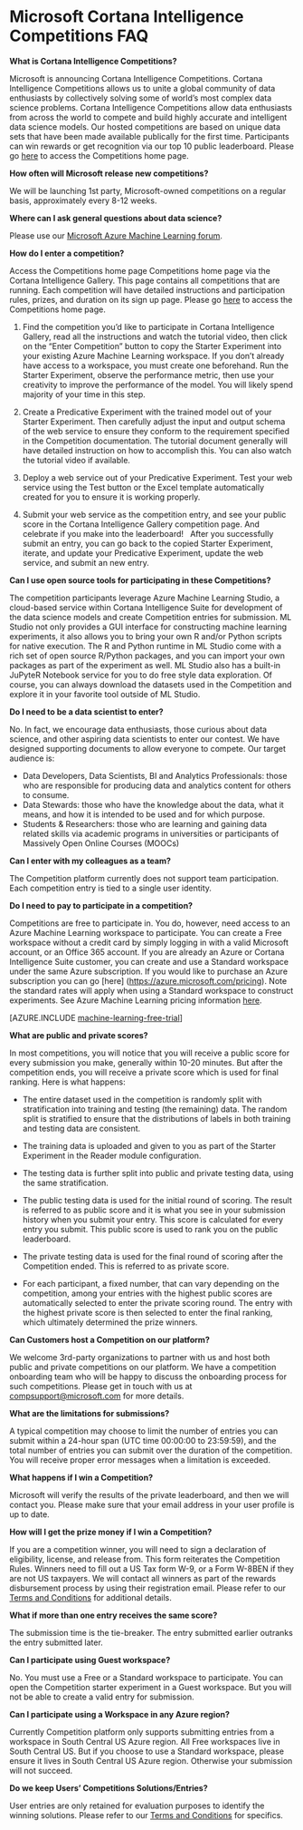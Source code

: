 <properties
	pageTitle="Cortana Intelligence Competitions FAQ | Microsoft Azure"
	description="Frequently asked questions about Microsoft Cortana Intelligence Competitions."
	services="machine-learning"
	documentationCenter=""
	authors="hning86"
	manager="paulettm"
	editor="cgronlun"/>

<tags
	ms.service="machine-learning"
	ms.workload="data-services"
	ms.tgt_pltfrm="na"
	ms.devlang="na"
	ms.topic="article"
	ms.date="03/11/2016"
	ms.author="haining;chlovel;garye"/>

# Microsoft Cortana Intelligence Competitions FAQ

**What is Cortana Intelligence Competitions?**

Microsoft is announcing Cortana Intelligence Competitions. Cortana Intelligence Competitions allows us to unite a global community of data enthusiasts by collectively solving some of world’s most complex data science problems. Cortana Intelligence Competitions allow data enthusiasts from across the world to compete and build highly accurate and intelligent data science models. Our hosted competitions are based on unique data sets that have been made available publically for the first time. Participants can win rewards or get recognition via our top 10 public leaderboard. Please go [here](http://aka.ms/CIComp) to access the Competitions home page.

**How often will Microsoft release new competitions?**

We will be launching 1st party, Microsoft-owned competitions on a regular basis, approximately every 8-12 weeks. 

**Where can I ask general questions about data science?**

Please use our [Microsoft Azure Machine Learning
forum](https://social.msdn.microsoft.com/forums/azure/home?forum=MachineLearning).

**How do I enter a competition?**

Access the Competitions home page Competitions home page via the Cortana Intelligence Gallery. This page contains all competitions that are running. Each competition will have detailed instructions and participation rules, prizes, and duration on its sign up page. Please go [here](http://aka.ms/CIComp) to access the Competitions home page.  

1. Find the competition you’d like to participate in Cortana Intelligence Gallery, read all the instructions and watch the tutorial video, then click on the “Enter Competition” button to copy the Starter Experiment into your existing Azure Machine Learning workspace. If you don’t already have access to a workspace, you must create one beforehand. Run the Starter Experiment, observe the performance metric, then use your creativity to improve the performance of the model. You will likely spend majority of your time in this step.   

2. Create a Predicative Experiment with the trained model out of your Starter Experiment. Then carefully adjust the input and output schema of the web service to ensure they conform to the requirement specified in the Competition documentation. The tutorial document generally will have detailed instruction on how to accomplish this. You can also watch the tutorial video if available.   

3. Deploy a web service out of your Predicative Experiment. Test your web service using the Test button or the Excel template automatically created for you to ensure it is working properly.   

4. Submit your web service as the competition entry, and see your public score in the Cortana Intelligence Gallery competition page. And celebrate if you make into the leaderboard!  
After you successfully submit an entry, you can go back to the copied Starter Experiment, iterate, and update your Predicative Experiment, update the web service, and submit an new entry.   

**Can I use open source tools for participating in these Competitions?**

The competition participants leverage Azure Machine Learning Studio, a cloud-based service within Cortana Intelligence Suite for development of the data science models and create Competition entries for submission. ML Studio not only provides a GUI interface for constructing machine learning experiments, it also allows you to bring your own R and/or Python scripts for native execution. The R and Python runtime in ML Studio come with a rich set of open source R/Python packages, and you can import your own packages as part of the experiment as well. ML Studio also has a built-in JuPyteR Notebook service for you to do free style data exploration. Of course, you can always download the datasets used in the Competition and explore it in your favorite tool outside of ML Studio. 

**Do I need to be a data scientist to enter?**

No. In fact, we encourage data enthusiasts, those curious about data science, and other aspiring data scientists to enter our contest. We have designed supporting documents to allow everyone to compete. Our target audience is:   
* Data Developers, Data Scientists, BI and Analytics Professionals: those who are responsible for producing data and analytics content for others to consume.
* Data Stewards: those who have the knowledge about the data, what it means, and how it is intended to be used and for which purpose.
* Students & Researchers: those who are learning and gaining data related skills via academic programs in universities or participants of Massively Open Online Courses (MOOCs)


**Can I enter with my colleagues as a team?**

The Competition platform currently does not support team participation. Each competition entry is tied to a single user identity. 

**Do I need to pay to participate in a competition?**

Competitions are free to participate in. You do, however, need access to an Azure Machine Learning workspace to participate. You can create a Free workspace without a credit card by simply logging in with a valid Microsoft account, or an Office 365 account. If you are already an Azure or Cortana Intelligence Suite customer, you can create and use a Standard workspace under the same Azure subscription. If you would like to purchase an Azure subscription you can go [here] (https://azure.microsoft.com/pricing). Note the standard rates will apply when using a Standard workspace to construct experiments. See Azure Machine Learning pricing information [here](https://azure.microsoft.com/pricing/details/machine-learning/). 

[AZURE.INCLUDE [machine-learning-free-trial](../../includes/machine-learning-free-trial.md)]

**What are public and private scores?**

In most competitions, you will notice that you will receive a public score for every submission you make, generally within 10-20 minutes. But after the competition ends, you will receive a private score which is used for final ranking. Here is what happens:

* The entire dataset used in the competition is randomly split with stratification into training and testing (the remaining) data. The random split is stratified to ensure that the distributions of labels in both training and testing data are consistent.
 
* The training data is uploaded and given to you as part of the Starter Experiment in the Reader module configuration.

* The testing data is further split into public and private testing data, using the same stratification.

* The public testing data is used for the initial round of scoring. The result is referred to as public score and it is what you see in your submission history when you submit your entry. This score is calculated for every entry you submit. This public score is used to rank you on the public leaderboard.

* The private testing data is used for the final round of scoring after the Competition ended. This is referred to as private score. 

* For each participant, a fixed number, that can vary depending on the competition, among your entries with the highest public scores are automatically selected to enter the private scoring round. The entry with the highest private score is then selected to enter the final ranking, which ultimately determined the prize winners.  

**Can Customers host a Competition on our platform?**

We welcome 3rd-party organizations to partner with us and host both public and private competitions on our platform. We have a competition onboarding team who will be happy to discuss the onboarding process for such competitions.  Please get in touch with us at [compsupport@microsoft.com](mailto:compsupport@microsoft.com) for more details. 

**What are the limitations for submissions?**

A typical competition may choose to limit the number of entries you can submit within a 24-hour span (UTC time 00:00:00 to 23:59:59), and the total number of entries you can submit over the duration of the competition. You will receive proper error messages when a limitation is exceeded. 

**What happens if I win a Competition?**

Microsoft will verify the results of the private leaderboard, and then we will contact you. Please make sure that your email address in your user profile is up to date.

**How will I get the prize money if I win a Competition?**

If you are a competition winner, you will need to sign a declaration of eligibility, license, and release from. This form reiterates the Competition Rules. Winners need to fill out a US Tax form W-9, or a Form W-8BEN if they are not US taxpayers. We will contact all winners as part of the rewards disbursement process by using their registration email. Please refer to our [Terms and Conditions](http://aka.ms/comptermsandconditions) for additional details.

**What if more than one entry receives the same score?**

The submission time is the tie-breaker. The entry submitted earlier outranks the entry submitted later.

**Can I participate using Guest workspace?**

No. You must use a Free or a Standard workspace to participate. You can open the Competition starter experiment in a Guest workspace. But you will not be able to create a valid entry for submission. 

**Can I participate using a Workspace in any Azure region?**

Currently Competition platform only supports submitting entries from a workspace in South Central US Azure region. All Free workspaces live in South Central US. But if you choose to use a Standard workspace, please ensure it lives in South Central US Azure region. Otherwise your submission will not succeed. 

**Do we keep Users’ Competitions Solutions/Entries?**

User entries are only retained for evaluation purposes to identify the winning solutions. Please refer to our [Terms and Conditions](http://aka.ms/comptermsandconditions) for specifics.
